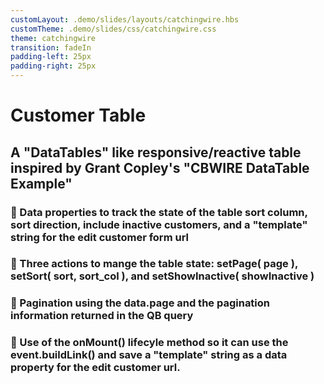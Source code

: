 ```yaml
---
customLayout: .demo/slides/layouts/catchingwire.hbs
customTheme: .demo/slides/css/catchingwire.css
theme: catchingwire
transition: fadeIn
padding-left: 25px
padding-right: 25px
---
```


# Customer Table

## A "DataTables" like responsive/reactive table inspired by Grant Copley's "CBWIRE DataTable Example"

### 📌 Data properties to track the state of the table sort column, sort direction, include inactive customers, and a "template" string for the edit customer form url

### 📌 Three actions to mange the table state: setPage( page ), setSort( sort, sort_col ), and setShowInactive( showInactive )

### 📌 Pagination using the data.page and the pagination information returned in the QB query

### 📌 Use of the onMount() lifecyle method so it can use the event.buildLink() and save a "template" string as a data property for the edit customer url.
